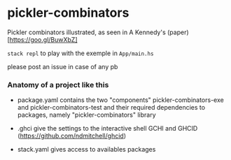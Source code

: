 # pickler-combinators

Pickler combinators illustrated, as seen in A Kennedy's (paper)[https://goo.gl/BuwXbZ]


`stack repl` to play with the exemple in `App/main.hs`

please post an issue in case of any pb


### Anatomy of a project like this

- package.yaml contains the two "components" 
pickler-combinators-exe and pickler-combinators-test and 
their required dependencies to packages, namely "pickler-combinators" library

- .ghci give the settings to the interactive shell GCHI and GHCID (https://github.com/ndmitchell/ghcid)

- stack.yaml gives access to availables packages

